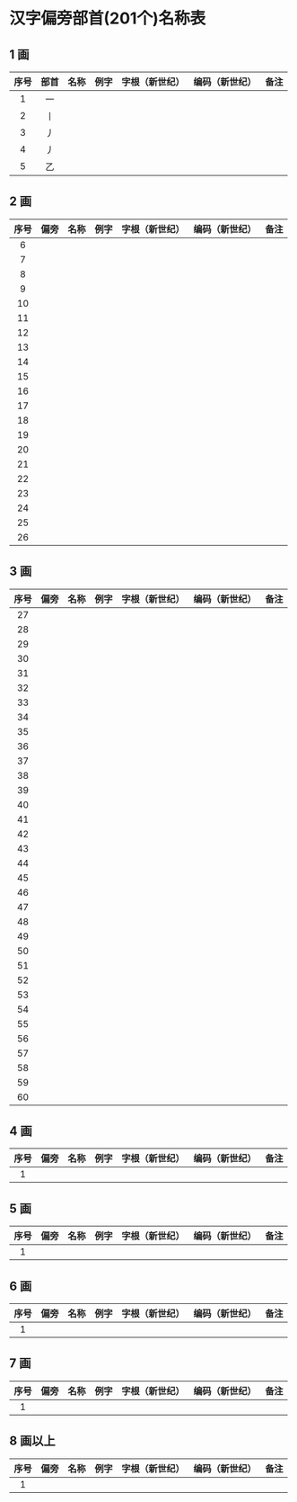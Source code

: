 # 汉字偏旁部首(201个)名称表

## 1 画

|序号|部首|名称|例字|字根（新世纪）|编码（新世纪）|备注|
|:-:|:-:|:-:|:-:|:-:|:-:|---|
|1|一||||||
|2|丨||||||
|3|丿||||||
|4|丿||||||
|5|乙||||||

## 2 画

|序号|偏旁|名称|例字|字根（新世纪）|编码（新世纪）|备注|
|:-:|:-:|:-:|:-:|:-:|:-:|---|
|6|||||||
|7|||||||
|8|||||||
|9|||||||
|10|||||||
|11|||||||
|12|||||||
|13|||||||
|14|||||||
|15|||||||
|16|||||||
|17|||||||
|18|||||||
|19|||||||
|20|||||||
|21|||||||
|22|||||||
|23|||||||
|24|||||||
|25|||||||
|26|||||||

## 3 画

|序号|偏旁|名称|例字|字根（新世纪）|编码（新世纪）|备注|
|:-:|:-:|:-:|:-:|:-:|:-:|---|
|27|||||||
|28|||||||
|29|||||||
|30|||||||
|31|||||||
|32|||||||
|33|||||||
|34|||||||
|35|||||||
|36|||||||
|37|||||||
|38|||||||
|39|||||||
|40|||||||
|41|||||||
|42|||||||
|43|||||||
|44|||||||
|45|||||||
|46|||||||
|47|||||||
|48|||||||
|49|||||||
|50|||||||
|51|||||||
|52|||||||
|53|||||||
|54|||||||
|55|||||||
|56|||||||
|57|||||||
|58|||||||
|59|||||||
|60|||||||

## 4 画

|序号|偏旁|名称|例字|字根（新世纪）|编码（新世纪）|备注|
|:-:|:-:|:-:|:-:|:-:|:-:|---|
|1|||||||

## 5 画

|序号|偏旁|名称|例字|字根（新世纪）|编码（新世纪）|备注|
|:-:|:-:|:-:|:-:|:-:|:-:|---|
|1|||||||

## 6 画
|序号|偏旁|名称|例字|字根（新世纪）|编码（新世纪）|备注|
|:-:|:-:|:-:|:-:|:-:|:-:|---|
|1|||||||

## 7 画

|序号|偏旁|名称|例字|字根（新世纪）|编码（新世纪）|备注|
|:-:|:-:|:-:|:-:|:-:|:-:|---|
|1|||||||

## 8 画以上

|序号|偏旁|名称|例字|字根（新世纪）|编码（新世纪）|备注|
|:-:|:-:|:-:|:-:|:-:|:-:|---|
|1|||||||
